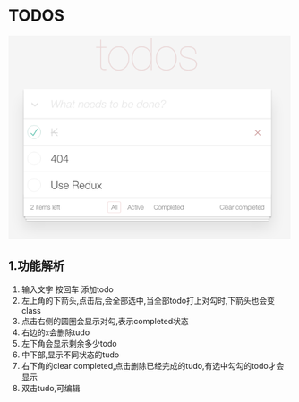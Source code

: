 # TODOS

![TODOS](QQ20160331-3.png)

## 1.功能解析

1. 输入文字 按回车 添加todo
2. 左上角的下箭头,点击后,会全部选中,当全部todo打上对勾时,下箭头也会变class
3. 点击右侧的圆圈会显示对勾,表示completed状态
3. 右边的`x`会删除tudo
4. 左下角会显示剩余多少todo
5. 中下部,显示不同状态的tudo
6. 右下角的clear completed,点击删除已经完成的tudo,有选中勾勾的todo才会显示
7. 双击tudo,可编辑





